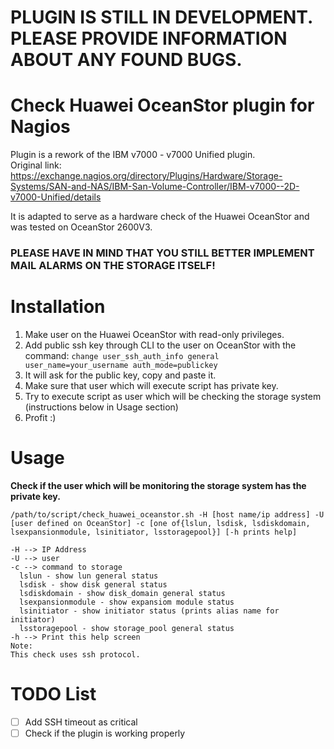 # PLUGIN IS STILL IN DEVELOPMENT. PLEASE PROVIDE INFORMATION ABOUT ANY FOUND BUGS.

# Check Huawei OceanStor plugin for Nagios
Plugin is a rework of the IBM v7000 - v7000 Unified plugin.\
Original link:\
https://exchange.nagios.org/directory/Plugins/Hardware/Storage-Systems/SAN-and-NAS/IBM-San-Volume-Controller/IBM-v7000--2D-v7000-Unified/details

It is adapted to serve as a hardware check of the Huawei OceanStor and was tested on OceanStor 2600V3.

### PLEASE HAVE IN MIND THAT YOU STILL BETTER IMPLEMENT MAIL ALARMS ON THE STORAGE ITSELF!

# Installation
1. Make user on the Huawei OceanStor with read-only privileges.
2. Add public ssh key through CLI to the user on OceanStor with the command: ```change user_ssh_auth_info general user_name=your_username auth_mode=publickey```
3. It will ask for the public key, copy and paste it.
4. Make sure that user which will execute script has private key.
5. Try to execute script as user which will be checking the storage system (instructions below in Usage section)
6. Profit :)

# Usage
**Check if the user which will be monitoring the storage system has the private key.**

```
/path/to/script/check_huawei_oceanstor.sh -H [host name/ip address] -U [user defined on OceanStor] -c [one of{lslun, lsdisk, lsdiskdomain, lsexpansionmodule, lsinitiator, lsstoragepool}] [-h prints help]

-H --> IP Address
-U --> user
-c --> command to storage
  lslun - show lun general status
  lsdisk - show disk general status
  lsdiskdomain - show disk_domain general status
  lsexpansionmodule - show expansiom module status
  lsinitiator - show initiator status (prints alias name for initiator)
  lsstoragepool - show storage_pool general status
-h --> Print this help screen
Note:
This check uses ssh protocol.
```

# TODO List
- [ ] Add SSH timeout as critical
- [ ] Check if the plugin is working properly
